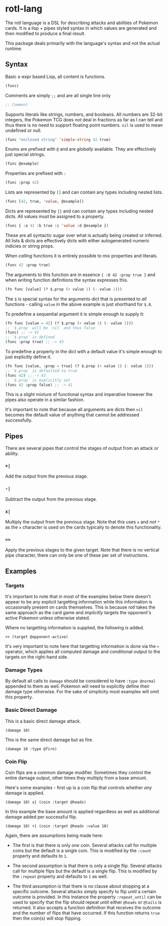 # rotl-lang

The rotl language is a DSL for describing attacks and abilities of Pokemon cards. It is a lisp + pipes styled syntax in which values are generated and then modified to produce a final result.

This package deals primarily with the language's syntax and not the actual runtime.

## Syntax

Basic s-expr based Lisp, all content is functions.

```lisp
(func)
```

Comments are simply `;;` and are all single line only

```lisp
;; Comment
```

Supports literals like strings, numbers, and booleans. All numbers are 32-bit integers, the Pokemon TCG does _not_ deal in fractions as far as I can tell and thus there is no need to support floating point numbers. `nil` is used to mean undefined or null.

```lisp
(func "enclosed string" 'simple-string 42 true)
```

Enums are prefixed with `@` and are _globally_ available. They are effectively just special strings.

```lisp
(func @example)
```

Properties are prefixed with `:`

```lisp
(func :prop 42)
```

Lists are represented by `[]` and can contain any types including nested lists.

```lisp
(func [42, true, 'value, @example])
```

Dicts are represented by `{}` and can contain any types including nested dicts. All values must be assigned to a property.

```lisp
(func { :a 42 :b true :c 'value :d @example })
```

These are all syntactic sugar over what is actually being created or inferred. All lists & dicts are effectively dicts with either autogenerated numeric indicies or string props.

When _calling_ functions it is entirely possible to mix properties and literals.

```lisp
(func 42 :prop true)
```

The arguments to this function are in essence `{ :0 42 :prop true }` and when writing function definitions the syntax expresses this.

```lisp
(fn func [value] (? $.prop (+ value 1) (- value 1)))
```

The `$` is special syntax for the arguments dict that is presented to _all_ functions - calling `value` in the above example is just shorthand for `$.0`.

To predefine a sequential argument it is simple enough to supply it:

```lisp
(fn func [value = 42] (? $.prop (+ value 1) (- value 1)))
;; `$.prop` will be `nil` and thus false
(func) ;; -> 41
;; `$.prop` is defined
(func :prop true) ;; -> 43
```

To predefine a property in the dict with a default value it's simple enough to just explicitly define it.

```lisp
(fn func [value, :prop = true] (? $.prop (+ value 1) (- value 1)))
;; `$.prop` is defaulted to true
(func 42) ;; -> 43
;; `$.prop` is explicitly set
(func 42 :prop false) ;; -> 41
```

This is a slight mixture of functional syntax and imperative however the pipes also operate in a similar fashion.

It's important to note that because all arguments are dicts then `nil` becomes the default value of anything that cannot be addressed successfully.

## Pipes

There are several pipes that control the stages of output from an attack or ability.

### `+|`

Add the output from the previous stage.

### `-|`

Subtract the output from the previous stage.

### `x|`

Multiply the output from the previous stage. Note that this uses `x` and _not_ `*` as the `x` character is used on the cards typically to denote this functionality.

### `>>`

Apply the previous stages to the given target. Note that there is no vertical pipe character, there can only be one of these per set of instructions.

## Examples

### Targets

It's important to note that in most of the examples below there doesn't appear to be any explicit targetting information while this information is occasionally present on cards themselves. This is because _rotl_ takes the same approach as the card game and _implicitly_ targets the opponent's active Pokemon unless otherwise stated.

Where no targetting information is supplied, the following is added.

```
>> (target @opponent-active)
```

It's very important to note here that targetting information is done via the `>` operator, which applies all computed damage and conditional output to the targets on the right-hand side.

### Damage Types

By default all calls to `damage` should be considered to have `:type @normal` appended to them as well. Pokemon will need to explicitly define their damage type otherwise. For the sake of simplicity most examples will omit this property.

### Basic Direct Damage

This is a basic direct damage attack.

```
(damage 10)
```

This is the same direct damage but as fire.

```
(damage 10 :type @fire)
```

### Coin Flip

Coin flips are a common damage modifier. Sometimes they control the entire damage output, other times they multiply from a base amount.

Here's some examples - first up is a coin flip that controls whether _any_ damage is applied.

```
(damage 10) x| (coin :target @heads)
```

In this example the base amount is applied regardless as well as additional damage added per successful flip.

```
(damage 10) +| (coin :target @heads :value 10)
```

Again, there are assumptions being made here:

- The first is that there is only _one_ coin.  Several attacks call for multiple coins but the default is a single coin. This is modified by the `:count` property and defaults to `1`.

- The second assumption is that there is only a single flip. Several attacks call for multiple flips but the default is a single flip. This is modified by the `:repeat` property and defaults to `1` as well.

- The third assumption is that there is no clause about stopping at a specific outcome. Several attacks simply specify to flip _until_ a certain outcome is provided. In this instance the property `:repeat_until` can be used to specify that the flip should repeat until either `@heads` or `@tails` is returned. It also accepts a function definition that receives the outcome and the number of flips that have occurred. If this function returns `true` then the coin(s) will stop flipping.
